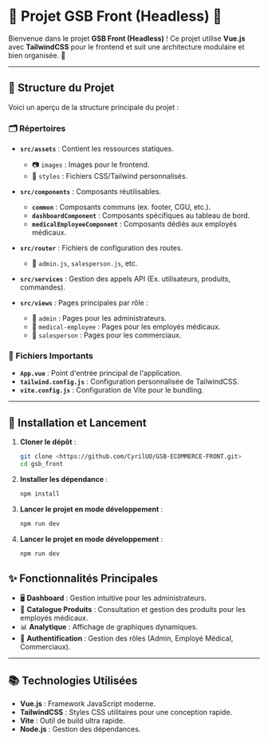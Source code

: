 # 🌟 Projet GSB Front (Headless) 🌟

Bienvenue dans le projet **GSB Front (Headless)** ! Ce projet utilise **Vue.js** avec **TailwindCSS** pour le frontend et suit une architecture modulaire et bien organisée. 🚀

---

## 📁 Structure du Projet

Voici un aperçu de la structure principale du projet :

### 🗂️ Répertoires

- **`src/assets`** : Contient les ressources statiques.
    - 📷 `images` : Images pour le frontend.
    - 🎨 `styles` : Fichiers CSS/Tailwind personnalisés.

- **`src/components`** : Composants réutilisables.
    - **`common`** : Composants communs (ex. footer, CGU, etc.).
    - **`dashboardComponent`** : Composants spécifiques au tableau de bord.
    - **`medicalEmployeeComponent`** : Composants dédiés aux employés médicaux.

- **`src/router`** : Fichiers de configuration des routes.
    - 🔄 `admin.js`, `salesperson.js`, etc.

- **`src/services`** : Gestion des appels API (Ex. utilisateurs, produits, commandes).

- **`src/views`** : Pages principales par rôle :
    - 👑 `admin` : Pages pour les administrateurs.
    - 💼 `medical-employee` : Pages pour les employés médicaux.
    - 🛒 `salesperson` : Pages pour les commerciaux.

### 📄 Fichiers Importants

- **`App.vue`** : Point d'entrée principal de l'application.
- **`tailwind.config.js`** : Configuration personnalisée de TailwindCSS.
- **`vite.config.js`** : Configuration de Vite pour le bundling.

---

## 🚀 Installation et Lancement

1. **Cloner le dépôt** :
   ```bash
   git clone <https://github.com/CyrilUO/GSB-ECOMMERCE-FRONT.git>
   cd gsb_front

2. **Installer les dépendance** :
    ```bash
    npm install

3. **Lancer le projet en mode développement** :
    ```bash
    npm run dev

4. **Lancer le projet en mode développement** :
    ```bash
    npm run dev

## ✨ Fonctionnalités Principales

- 🖥️ **Dashboard** : Gestion intuitive pour les administrateurs.
- 🛒 **Catalogue Produits** : Consultation et gestion des produits pour les employés médicaux.
- 📊 **Analytique** : Affichage de graphiques dynamiques.
- 🔐 **Authentification** : Gestion des rôles (Admin, Employé Médical, Commerciaux).

---

## 📚 Technologies Utilisées

- **Vue.js** : Framework JavaScript moderne.
- **TailwindCSS** : Styles CSS utilitaires pour une conception rapide.
- **Vite** : Outil de build ultra rapide.
- **Node.js** : Gestion des dépendances.

